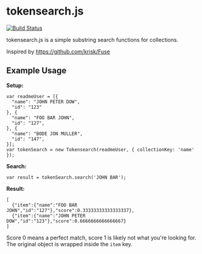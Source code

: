 # tokensearch.js
[![Build Status](https://secure.travis-ci.org/neophob/tokensearch.js.png?branch=master)](http://travis-ci.org/neophob/tokensearch.js)

tokensearch.js is a simple substring search functions for collections.

Inspired by https://github.com/krisk/Fuse

## Example Usage

**Setup:**

```
var readmeUser = [{
  "name": "JOHN PETER DOW",
  "id": "123"
}, {
  "name": "FOO BAR JOHN",
  "id": "127",
}, {
  "name": "BODE JON MULLER",
  "id": "147",
}];
var tokenSearch = new Tokensearch(readmeUser, { collectionKey: 'name' });

```

**Search:**
```
var result = tokenSearch.search('JOHN BAR');
```

**Result:**
```
[
  {"item":{"name":"FOO BAR JOHN","id":"127"},"score":0.33333333333333337},
  {"item":{"name":"JOHN PETER DOW","id":"123"},"score":0.6666666666666667}
]
```
Score 0 means a perfect match, score 1 is likely not what you're looking for.
The original object is wrapped inside the `item` key.
